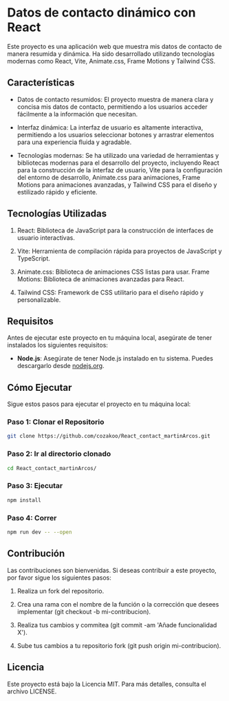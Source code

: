 # Datos de contacto dinámico con React

Este proyecto es una aplicación web que muestra mis datos de contacto de manera resumida y dinámica. Ha sido desarrollado utilizando tecnologías modernas como React, Vite, Animate.css, Frame Motions y Tailwind CSS.

## Características
- Datos de contacto resumidos: El proyecto muestra de manera clara y concisa mis datos de contacto, permitiendo a los usuarios acceder fácilmente a la información que necesitan.

- Interfaz dinámica: La interfaz de usuario es altamente interactiva, permitiendo a los usuarios seleccionar botones y arrastrar elementos para una experiencia fluida y agradable.

- Tecnologías modernas: Se ha utilizado una variedad de herramientas y bibliotecas modernas para el desarrollo del proyecto, incluyendo React para la construcción de la interfaz de usuario, Vite para la configuración del entorno de desarrollo, Animate.css para animaciones, Frame Motions para animaciones avanzadas, y Tailwind CSS para el diseño y estilizado rápido y eficiente.

## Tecnologías Utilizadas
1. React: Biblioteca de JavaScript para la construcción de interfaces de usuario interactivas.

2. Vite: Herramienta de compilación rápida para proyectos de JavaScript y TypeScript.
3. Animate.css: Biblioteca de animaciones CSS listas para usar.
Frame Motions: Biblioteca de animaciones avanzadas para React.

4. Tailwind CSS: Framework de CSS utilitario para el diseño rápido y personalizable.

## Requisitos

Antes de ejecutar este proyecto en tu máquina local, asegúrate de tener instalados los siguientes requisitos:

- **Node.js**: Asegúrate de tener Node.js instalado en tu sistema. Puedes descargarlo desde [nodejs.org](https://nodejs.org/).

## Cómo Ejecutar

Sigue estos pasos para ejecutar el proyecto en tu máquina local:

### Paso 1: Clonar el Repositorio
```bash
git clone https://github.com/cozakoo/React_contact_martinArcos.git
```

### Paso 2: Ir al directorio clonado
```bash
cd React_contact_martinArcos/
```

### Paso 3: Ejecutar
```bash
npm install
```

### Paso 4: Correr
```bash
npm run dev -- --open
```

## Contribución
Las contribuciones son bienvenidas. Si deseas contribuir a este proyecto, por favor sigue los siguientes pasos:

1. Realiza un fork del repositorio.

2. Crea una rama con el nombre de la función o la corrección que desees implementar (git checkout -b mi-contribucion).
3. Realiza tus cambios y commitea (git commit -am 'Añade funcionalidad X').
4. Sube tus cambios a tu repositorio fork (git push origin mi-contribucion).

## Licencia
Este proyecto está bajo la Licencia MIT. Para más detalles, consulta el archivo LICENSE.